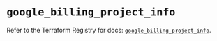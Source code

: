 # `google_billing_project_info`

Refer to the Terraform Registry for docs: [`google_billing_project_info`](https://registry.terraform.io/providers/hashicorp/google/5.43.0/docs/resources/billing_project_info).
